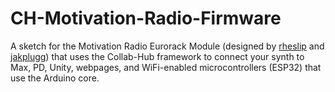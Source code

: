# CH-Motivation-Radio-Firmware
A sketch for the Motivation Radio Eurorack Module (designed by [rheslip](https://github.com/rheslip) and [jakplugg](https://github.com/jakplugg)) that uses the Collab-Hub framework to connect your synth to Max, PD, Unity, webpages, and WiFi-enabled microcontrollers (ESP32) that use the Arduino core. 





